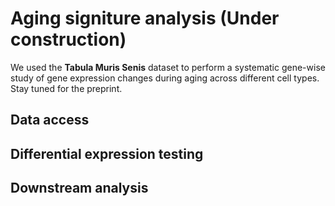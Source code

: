 # Aging signiture analysis (Under construction)

We used the **Tabula Muris Senis** dataset to perform a systematic gene-wise study of gene expression changes during aging across different cell types. Stay tuned for the preprint. 

## Data access

## Differential expression testing

## Downstream analysis
